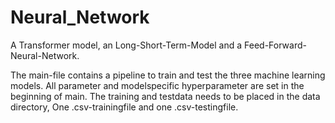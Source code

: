 # Neural_Network

A Transformer model, an Long-Short-Term-Model and a Feed-Forward-Neural-Network.

The main-file contains a pipeline to train and test the three machine learning models. All parameter and modelspecific hyperparameter are set in the beginning of main.
The training and testdata needs to be placed in the data directory, One .csv-trainingfile and one .csv-testingfile.
